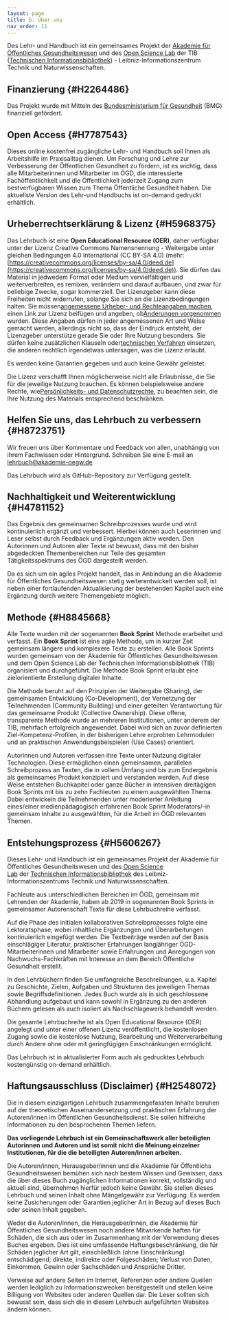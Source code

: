 ```yaml
---
layout: page
title: b. Über uns
nav_order: 11
---
```


Des Lehr- und Handbuch ist ein gemeinsames Projekt der [Akademie für
Öffentliches
Gesundheitswesen](https://www.akademie-oegw.de/startseite.html "https://www.akademie-oegw.de/startseite.html")
und des [Open Science
Lab](https://www.tib.eu/de/forschung-entwicklung/open-science "https://www.tib.eu/de/forschung-entwicklung/open-science")
der TIB ([Technischen Informationsbibliothek](https://www.tib.eu/)) -
Leibniz-Informationszentrum Technik und Naturwissenschaften. 

**Finanzierung** {#H2264486}
----------------

Das Projekt wurde mit Mitteln des [Bundesministerium für
Gesundheit](https://www.bundesgesundheitsministerium.de/ "Bundesministerium für Gesundheit")
(BMG) finanziell gefördert.

**Open Access** {#H7787543}
---------------

Dieses online kostenfrei zugängliche Lehr- und Handbuch soll Ihnen als
Arbeitshilfe im Praxisalltag dienen. Um Forschung und Lehre zur
Verbesserung der Öffentlichen Gesundheit zu fördern, ist es wichtig,
dass alle Mitarbeiterinnen und Mitarbeiter im ÖGD, die interessierte
Fachöffentlichkeit und die Öffentlichkeit jederzeit Zugang zum
bestverfügbaren Wissen zum Thema Öffentliche Gesundheit haben. Die
aktuellste Version des Lehr-und Handbuchs ist on-demand gedruckt
erhältlich.

**Urheberrechtserklärung & Lizenz** {#H5968375}
-----------------------------------

Das Lehrbuch ist eine **Open Educational Resource (OER)**, daher
verfügbar unter der Lizenz Creative Commons Namensnennung - Weitergabe
unter gleichen Bedingungen 4.0 International (CC BY-SA 4.0) (mehr:
[https://creativecommons.org/licenses/by-sa/4.0/deed.de](https://creativecommons.org/licenses/by-sa/4.0/deed.de)).
Sie dürfen das Material in jedwedem Format oder Medium vervielfältigen
und weiterverbreiten, es remixen, verändern und darauf aufbauen, und
zwar für beliebige Zwecke, sogar kommerziell. Der Lizenzgeber kann diese
Freiheiten nicht widerrufen, solange Sie sich an die Lizenzbedingungen
halten: Sie müssen[angemessene Urheber- und Rechteangaben
machen](https://creativecommons.org/licenses/by-sa/4.0/deed.de "https://creativecommons.org/licenses/by-sa/4.0/deed.de"),
einen Link zur Lizenz beifügen und angeben, ob[Änderungen
vorgenommen](https://creativecommons.org/licenses/by-sa/4.0/deed.de "https://creativecommons.org/licenses/by-sa/4.0/deed.de")
wurden. Diese Angaben dürfen in jeder angemessenen Art und Weise gemacht
werden, allerdings nicht so, dass der Eindruck entsteht, der Lizenzgeber
unterstütze gerade Sie oder Ihre Nutzung besonders. Sie dürfen keine
zusätzlichen Klauseln oder[technischen
Verfahren](https://creativecommons.org/licenses/by-sa/4.0/deed.de "https://creativecommons.org/licenses/by-sa/4.0/deed.de")
einsetzen, die anderen rechtlich irgendetwas untersagen, was die Lizenz
erlaubt.

Es werden keine Garantien gegeben und auch keine Gewähr geleistet.

Die Lizenz verschafft Ihnen möglicherweise nicht alle Erlaubnisse, die
Sie für die jeweilige Nutzung brauchen. Es können beispielsweise andere
Rechte, wie[Persönlichkeits- und
Datenschutzrechte](https://creativecommons.org/licenses/by-sa/4.0/deed.de "https://creativecommons.org/licenses/by-sa/4.0/deed.de"),
zu beachten sein, die Ihre Nutzung des Materials entsprechend
beschränken.

**Helfen Sie uns, das Lehrbuch zu verbessern** {#H8723751}
----------------------------------------------

Wir freuen uns über Kommentare und Feedback von allen, unabhängig von
ihrem Fachwissen oder Hintergrund. Schreiben Sie eine E-mail an
[lehrbuch@akademie-oegw.de](mailto:Tinnemann@akademie-oegw.de)

Das Lehrbuch wird als GitHub-Repository zur Verfügung gestellt.

**Nachhaltigkeit und Weiterentwicklung** {#H4781152}
----------------------------------------

Das Ergebnis des gemeinsamen Schreibprozesses wurde und wird
kontinuierlich ergänzt und verbessert. Hierbei können auch Leserinnen
und Leser selbst durch Feedback und Ergänzungen aktiv werden. Den
Autorinnen und Autoren aller Texte ist bewusst, dass mit den bisher
abgedeckten Themenbereichen nur Teile des gesamten Tätigkeitsspektrums
des ÖGD dargestellt werden.

Da es sich um ein agiles Projekt handelt, das in Anbindung an die
Akademie für Öffentliches Gesundheitswesen stetig weiterentwickelt
werden soll, ist neben einer fortlaufenden Aktualisierung der
bestehenden Kapitel auch eine Ergänzung durch weitere Themengebiete
möglich.

**Methode** {#H8845668}
-----------

Alle Texte wurden mit der sogenannten **Book Sprint** Methode erarbeitet
und verfasst. Ein **Book Sprint** ist eine agile Methode, um in kurzer
Zeit gemeinsam längere und komplexere Texte zu erstellen. Alle Book
Sprints wurden gemeinsam von der Akademie für Öffentliches
Gesundheitswesen und dem Open Science Lab der Technischen
Informationsbibliothek (TIB) organisiert und durchgeführt. Die Methode
Book Sprint erlaubt eine zielorientierte Erstellung digitaler Inhalte.

Die Methode beruht auf den Prinzipien der Weitergabe (Sharing), der
gemeinsamen Entwicklung (Co-Development), der Vernetzung der
Teilnehmenden (Community Building) und einer geteilten Verantwortung für
das gemeinsame Produkt (Collective Ownership). Diese offene,
transparente Methode wurde an mehreren Institutionen, unter anderem der
TIB, mehrfach erfolgreich angewendet. Dabei wird sich an zuvor
definierten Ziel-Kompetenz-Profilen, in der bisherigen Lehre erprobten
Lehrmodulen und an praktischen Anwendungsbeispielen (Use Cases)
orientiert.

Autorinnen und Autoren verfassen ihre Texte unter Nutzung digitaler
Technologien. Diese ermöglichen einen gemeinsamen, parallelen
Schreibprozess an Texten, die in vollem Umfang und bis zum Endergebnis
als gemeinsames Produkt konzipiert und verstanden werden. Auf diese
Weise entstehen Buchkapitel oder ganze Bücher in intensiven dreitägigen
Book Sprints mit bis zu zehn Fachleuten zu einem ausgewählten Thema.
Dabei entwickeln die Teilnehmenden unter moderierter Anleitung
eines/einer medienpädagogisch erfahrenen Book Sprint Moderators/-in
gemeinsam Inhalte zu ausgewählten, für die Arbeit im ÖGD relevanten
Themen.

**Entstehungsprozess** {#H5606267}
----------------------

Dieses Lehr- und Handbuch ist ein gemeinsames Projekt der Akademie für
Öffentliches Gesundheitswesen und des [Open Science
Lab](https://www.tib.eu/de/forschung-entwicklung/open-science) der [Technischen
Informationsbibliothek](https://www.tib.eu/) des
Leibniz-Informationszentrums Technik und Naturwissenschaften.

Fachleute aus unterschiedlichen Bereichen im ÖGD, gemeinsam mit
Lehrenden der Akademie, haben ab 2019 in sogenannten Book Sprints in
gemeinsamer Autorenschaft Texte für diese Lehrbuchreihe verfasst.

Auf die Phase des initialen kollaborativen Schreibprozesses folgte eine
Lektoratsphase, wobei inhaltliche Ergänzungen und Überarbeitungen
kontinuierlich eingefügt werden. Die Textbeiträge werden auf der Basis
einschlägiger Literatur, praktischer Erfahrungen langjähriger
ÖGD-Mitarbeiterinnen und Mitarbeiter sowie Erfahrungen und Anregungen
von Nachwuchs-Fachkräften mit Interesse an dem Bereich Öffentliche
Gesundheit erstellt.

In den Lehrbüchern finden Sie umfangreiche Beschreibungen, u.a. Kapitel
zu Geschichte, Zielen, Aufgaben und Strukturen des jeweiligen Themas
sowie Begriffsdefinitionen. Jedes Buch wurde als in sich geschlossene
Abhandlung aufgebaut und kann sowohl in Ergänzung zu den anderen Büchern
gelesen als auch isoliert als Nachschlagewerk behandelt werden.

Die gesamte Lehrbuchreihe ist als Open Educational Resource (OER)
angelegt und unter einer offenen Lizenz veröffentlicht, die kostenlosen
Zugang sowie die kostenlose Nutzung, Bearbeitung und Weiterverarbeitung
durch Andere ohne oder mit geringfügigen Einschränkungen ermöglicht.

Das Lehrbuch ist in aktualisierter Form auch als gedrucktes Lehrbuch
kostengünstig on-demand erhältlich.

**Haftungsausschluss (Disclaimer)** {#H2548072}
-----------------------------------

Die in diesem einzigartigen Lehrbuch zusammengefassten Inhalte beruhen
auf der theoretischen Auseinandersetzung und praktischen Erfahrung der
Autoren/innen im Öffentlichen Gesundheitsdienst. Sie sollen hilfreiche
Informationen zu den besprochenen Themen liefern.

**Das vorliegende Lehrbuch ist ein Gemeinschaftswerk aller beteiligten
Autorinnen und Autoren und ist somit nicht die Meinung einzelner
Institutionen, für die die beteiligten Autoren/innen arbeiten.**

Die Autoren/innen, Herausgeber/innen und die Akademie für Öffentlichs
Gesundheitswesen bemühen sich nach bestem Wissen und Gewissen, dass die
über dieses Buch zugänglichen Informationen korrekt, vollständig und
aktuell sind, übernehmen hierfür jedoch keine Gewähr. Sie stellen dieses
Lehrbuch und seinen Inhalt ohne Mängelgewähr zur Verfügung. Es werden
keine Zusicherungen oder Garantien jeglicher Art in Bezug auf dieses
Buch oder seinen Inhalt gegeben.

Weder die Autoren/innen, die Herausgeber/innen, die Akademie für
Öffentliches Gesundheitswesen noch andere Mitwirkende haften für
Schäden, die sich aus oder im Zusammenhang mit der Verwendung dieses
Buches ergeben. Dies ist eine umfassende Haftungsbeschränkung, die für
Schäden jeglicher Art gilt, einschließlich (ohne Einschränkung)
entschädigend; direkte, indirekte oder Folgeschäden; Verlust von Daten,
Einkommen, Gewinn oder Sachschäden und Ansprüche Dritter.

Verweise auf andere Seiten im Internet, Referenzen oder andere Quellen
werden lediglich zu Informationszwecken bereitgestellt und stellen keine
Billigung von Websites oder anderen Quellen dar. Die Leser sollten sich
bewusst sein, dass sich die in diesem Lehrbuch aufgeführten Websites
ändern können.
